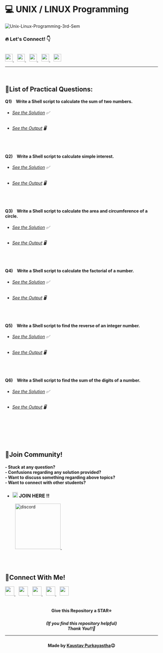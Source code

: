 #  💻 UNIX / LINUX Programming

![Unix-Linux-Programming-3rd-Sem](https://socialify.git.ci/Kaustav-Purkayastha/Unix-Linux-Programming-3rd-Sem/image?description=1&descriptionEditable=CSC-SEC-301-L%20-%3E%20%0AUNIX%2FLINUX%20Programming%20(LAB)%20&font=Inter&forks=1&language=1&name=1&owner=1&pattern=Signal&stargazers=1&theme=Dark)


### 🔥 Let\'s Connect! 👇 
  <br/>
  <a href="https://twitter.com/imKaustav_">
    <img width="25px" src="https://www.vectorlogo.zone/logos/twitter/twitter-tile.svg" />
  </a>&ensp;
  <a href="https://www.linkedin.com/in/kaustav-02">
    <img width="25px" src="https://www.vectorlogo.zone/logos/linkedin/linkedin-icon.svg" />
  </a>&ensp;
  <a href="https://github.com/Kaustav-Purkayastha">
  <img width="25px" src="https://www.vectorlogo.zone/logos/github/github-icon.svg" />
  </a>&ensp;
  <a href="https://www.instagram.com/_.kaustav._/">
    <img width="25px" src="https://www.vectorlogo.zone/logos/instagram/instagram-icon.svg" />
  </a>&ensp;
  <a href="https://www.facebook.com/kaustav.purkayastha.02/">
  <img width="25px" src="https://www.vectorlogo.zone/logos/facebook/facebook-official.svg" />
  </a>
  
***
<br/>

## 📜List of Practical Questions:

#### Q1) &ensp; Write a Shell script to calculate the sum of two numbers.
- ######  [See the Solution](https://github.com/Kaustav-Purkayastha/Unix-Linux-Programming-3rd-Sem/blob/main/Solutions/Q-01/sum.sh) ✅
- ######  [See the Output](https://github.com/Kaustav-Purkayastha/Unix-Linux-Programming-3rd-Sem/blob/main/Solutions/Q-01/sum.jpg) 🖥
<br/>


#### Q2) &ensp; Write a Shell script to calculate simple interest.
- ######  [See the Solution](https://github.com/Kaustav-Purkayastha/Unix-Linux-Programming-3rd-Sem/blob/main/Solutions/Q-02/simple_interest.sh) ✅
- ######  [See the Output](https://github.com/Kaustav-Purkayastha/Unix-Linux-Programming-3rd-Sem/blob/main/Solutions/Q-02/simple_interest.jpg) 🖥
<br/>


#### Q3) &ensp; Write a Shell script to calculate the area and circumference of a circle.
- ######  [See the Solution](https://github.com/Kaustav-Purkayastha/Unix-Linux-Programming-3rd-Sem/blob/main/Solutions/Q-03/circle.sh) ✅
- ######  [See the Output](https://github.com/Kaustav-Purkayastha/Unix-Linux-Programming-3rd-Sem/blob/main/Solutions/Q-03/circle.jpg) 🖥
<br/>


#### Q4) &ensp; Write a Shell script to calculate the factorial of a number.
- ######  [See the Solution](https://github.com/Kaustav-Purkayastha/Unix-Linux-Programming-3rd-Sem/blob/main/Solutions/Q-04/factorial.sh) ✅
- ######  [See the Output](https://github.com/Kaustav-Purkayastha/Unix-Linux-Programming-3rd-Sem/blob/main/Solutions/Q-04/factorial.jpg) 🖥
<br/>


#### Q5) &ensp; Write a Shell script to find the reverse of an integer number.
- ######  [See the Solution](https://github.com/Kaustav-Purkayastha/Unix-Linux-Programming-3rd-Sem/blob/main/Solutions/Q-05/reverse.sh) ✅
- ######  [See the Output](https://github.com/Kaustav-Purkayastha/Unix-Linux-Programming-3rd-Sem/blob/main/Solutions/Q-05/reverse.jpg) 🖥
<br/>


#### Q6) &ensp; Write a Shell script to find the sum of the digits of a number.
- ######  [See the Solution](https://github.com/Kaustav-Purkayastha/Unix-Linux-Programming-3rd-Sem/blob/main/Solutions/Q-06/sumdigits.sh) ✅
- ######  [See the Output](https://github.com/Kaustav-Purkayastha/Unix-Linux-Programming-3rd-Sem/blob/main/Solutions/Q-06/sumdigits.jpg) 🖥
<br/>



<br/>
<br/>
<br/>


## 🤖Join Community!
<h4>
- Stuck at any question?<br/>
- Confusions regarding any solution provided? <br/>
- Want to discuss something regarding above topics?<br/>
- Want to connect with other students?
</h4>

- ### <img width="18px" src="https://www.vectorlogo.zone/logos/reactjs/reactjs-icon.svg" alt="join"> JOIN HERE !!
&ensp; &ensp; &ensp; <a href="https://discord.gg/B6yCkhuBqw">
<img width="150px" src="https://www.vectorlogo.zone/logos/discordapp/discordapp-official.svg" alt="discord">
</a>&ensp;

<br/>
<br/>


## 🔁Connect With Me!
  <a href="https://twitter.com/imKaustav_">
    <img width="30px" src="https://www.vectorlogo.zone/logos/twitter/twitter-tile.svg" />
  </a>&ensp;
  <a href="https://www.linkedin.com/in/kaustav-02">
    <img width="30px" src="https://www.vectorlogo.zone/logos/linkedin/linkedin-icon.svg" />
  </a>&ensp;
  <a href="https://github.com/Kaustav-Purkayastha">
  <img width="30px" src="https://www.vectorlogo.zone/logos/github/github-icon.svg" />
  </a>&ensp;
  <a href="https://www.instagram.com/_.kaustav._/">
    <img width="30px" src="https://www.vectorlogo.zone/logos/instagram/instagram-icon.svg" />
  </a>&ensp;
  <a href="https://www.facebook.com/kaustav.purkayastha.02/">
  <img width="30px" src="https://www.vectorlogo.zone/logos/facebook/facebook-official.svg" />
  </a>

<br/>
<br/>

<h4 align="center">Give this Repository a STAR⭐</h4>
<h5 align="center">(If you find this repository helpful)
<br/> Thank You!!💝
<hr/>
</h5>
<h4 align="center">Made by <a href="https://twitter.com/imKaustav_">Kaustav Purkayastha</a>😉</h4>
